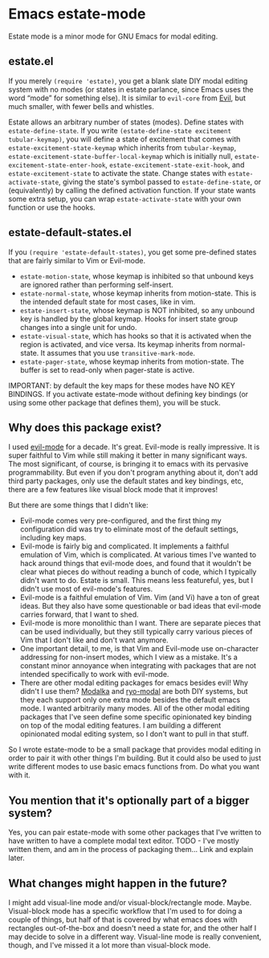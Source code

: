 # Emacs estate-mode

Estate mode is a minor mode for GNU Emacs for modal editing.

## estate.el

If you merely `(require 'estate)`, you get a blank slate DIY modal editing system with no modes (or states in estate parlance, since Emacs uses the word “mode” for something else).
It is similar to `evil-core` from [Evil](https://github.com/emacs-evil/evil), but much smaller, with fewer bells and whistles.

Estate allows an arbitrary number of states (modes).
Define states with `estate-define-state`.
If you write `(estate-define-state excitement tubular-keymap)`, you will define a state of excitement that comes with `estate-excitement-state-keymap` which inherits from `tubular-keymap`, `estate-excitement-state-buffer-local-keymap` which is initially null, `estate-excitement-state-enter-hook`, `estate-excitement-state-exit-hook`, and `estate-excitement-state` to activate the state.
Change states with `estate-activate-state`, giving the state's symbol passed to `estate-define-state`, or (equivalently) by calling the defined activation function.
If your state wants some extra setup, you can wrap `estate-activate-state` with your own function or use the hooks.

## estate-default-states.el

If you `(require 'estate-default-states)`, you get some pre-defined states that are fairly similar to Vim or Evil-mode.

* `estate-motion-state`, whose keymap is inhibited so that unbound keys are ignored rather than performing self-insert.
* `estate-normal-state`, whose keymap inherits from motion-state.  This is the intended default state for most cases, like in vim.
* `estate-insert-state`, whose keymap is NOT inhibited, so any unbound key is handled by the global keymap.  Hooks for insert state group changes into a single unit for undo.
* `estate-visual-state`, which has hooks so that it is activated when the region is activated, and vice versa.  Its keymap inherits from normal-state.  It assumes that you use `transitive-mark-mode`.
* `estate-pager-state`, whose keymap inherits from motion-state.  The buffer is set to read-only when pager-state is active.

IMPORTANT: by default the key maps for these modes have NO KEY BINDINGS.  If you activate estate-mode without defining key bindings (or using some other package that defines them), you will be stuck.


## Why does this package exist?

I used [evil-mode](https://github.com/emacs-evil/evil) for a decade.
It's great.
Evil-mode is really impressive.
It is super faithful to Vim while still making it better in many significant ways.
The most significant, of course, is bringing it to emacs with its pervasive programmability.
But even if you don't program anything about it, don't add third party packages, only use the default states and key bindings, etc, there are a few features like visual block mode that it improves!

But there are some things that I didn't like:

* Evil-mode comes very pre-configured, and the first thing my configuration did was try to eliminate most of the default settings, including key maps.
* Evil-mode is fairly big and complicated.  It implements a faithful emulation of Vim, which is complicated.  At various times I've wanted to hack around things that evil-mode does, and found that it wouldn't be clear what pieces do without reading a bunch of code, which I typically didn't want to do.  Estate is small.  This means less featureful, yes, but I didn't use most of evil-mode's features.
* Evil-mode is a faithful emulation of Vim.  Vim (and Vi) have a ton of great ideas.  But they also have some questionable or bad ideas that evil-mode carries forward, that I want to shed.
* Evil-mode is more monolithic than I want.  There are separate pieces that can be used individually, but they still typically carry various pieces of Vim that I don't like and don't want anymore.
* One important detail, to me, is that Vim and Evil-mode use on-character addressing for non-insert modes, which I view as a mistake.  It's a constant minor annoyance when integrating with packages that are not intended specifically to work with evil-mode.
* There are other modal editing packages for emacs besides evil!  Why didn't I use them?  [Modalka](https://github.com/mrkkrp/modalka) and [ryo-modal](https://github.com/Kungsgeten/ryo-modal) are both DIY systems, but they each support only one extra mode besides the default emacs mode.  I wanted arbitrarily many modes.  All of the other modal editing packages that I've seen define some specific opinionated key binding on top of the modal editing features.  I am building a different opinionated modal editing system, so I don't want to pull in that stuff.

So I wrote estate-mode to be a small package that provides modal editing in order to pair it with other things I'm building.
But it could also be used to just write different modes to use basic emacs functions from.
Do what you want with it.

## You mention that it's optionally part of a bigger system?

Yes, you can pair estate-mode with some other packages that I've written to have written to have a complete modal text editor.
TODO - I've mostly written them, and am in the process of packaging them...  Link and explain later.

## What changes might happen in the future?

I might add visual-line mode and/or visual-block/rectangle mode.
Maybe.
Visual-block mode has a specific workflow that I'm used to for doing a couple of things, but half of that is covered by what emacs does with rectangles out-of-the-box and doesn't need a state for, and the other half I may decide to solve in a different way.
Visual-line mode is really convenient, though, and I've missed it a lot more than visual-block mode.
